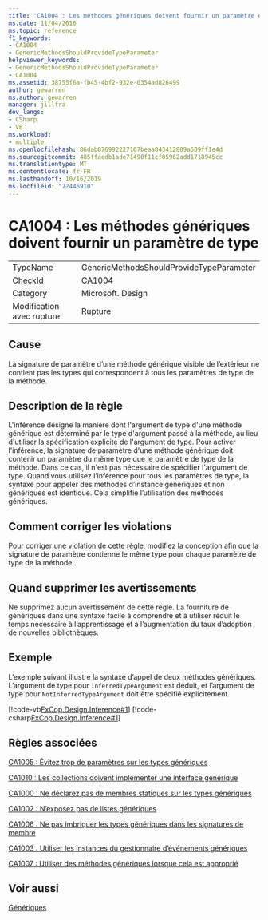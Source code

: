 ```yaml
---
title: 'CA1004 : Les méthodes génériques doivent fournir un paramètre de type'
ms.date: 11/04/2016
ms.topic: reference
f1_keywords:
- CA1004
- GenericMethodsShouldProvideTypeParameter
helpviewer_keywords:
- GenericMethodsShouldProvideTypeParameter
- CA1004
ms.assetid: 38755f6a-fb45-4bf2-932e-0354ad826499
author: gewarren
ms.author: gewarren
manager: jillfra
dev_langs:
- CSharp
- VB
ms.workload:
- multiple
ms.openlocfilehash: 86dab876992227107beaa843412809a609ff1e4d
ms.sourcegitcommit: 485ffaedb1ade71490f11cf05962add1718945cc
ms.translationtype: MT
ms.contentlocale: fr-FR
ms.lasthandoff: 10/16/2019
ms.locfileid: "72446910"
---
```

# <a name="ca1004-generic-methods-should-provide-type-parameter"></a>CA1004 : Les méthodes génériques doivent fournir un paramètre de type

|||
|-|-|
|TypeName|GenericMethodsShouldProvideTypeParameter|
|CheckId|CA1004|
|Category|Microsoft. Design|
|Modification avec rupture|Rupture|

## <a name="cause"></a>Cause
La signature de paramètre d’une méthode générique visible de l’extérieur ne contient pas les types qui correspondent à tous les paramètres de type de la méthode.

## <a name="rule-description"></a>Description de la règle
L'inférence désigne la manière dont l'argument de type d'une méthode générique est déterminé par le type d'argument passé à la méthode, au lieu d'utiliser la spécification explicite de l'argument de type. Pour activer l'inférence, la signature de paramètre d'une méthode générique doit contenir un paramètre du même type que le paramètre de type de la méthode. Dans ce cas, il n'est pas nécessaire de spécifier l'argument de type. Quand vous utilisez l’inférence pour tous les paramètres de type, la syntaxe pour appeler des méthodes d’instance génériques et non génériques est identique. Cela simplifie l’utilisation des méthodes génériques.

## <a name="how-to-fix-violations"></a>Comment corriger les violations
Pour corriger une violation de cette règle, modifiez la conception afin que la signature de paramètre contienne le même type pour chaque paramètre de type de la méthode.

## <a name="when-to-suppress-warnings"></a>Quand supprimer les avertissements
Ne supprimez aucun avertissement de cette règle. La fourniture de génériques dans une syntaxe facile à comprendre et à utiliser réduit le temps nécessaire à l’apprentissage et à l’augmentation du taux d’adoption de nouvelles bibliothèques.

## <a name="example"></a>Exemple
L’exemple suivant illustre la syntaxe d’appel de deux méthodes génériques. L’argument de type pour `InferredTypeArgument` est déduit, et l’argument de type pour `NotInferredTypeArgument` doit être spécifié explicitement.

[!code-vb[FxCop.Design.Inference#1](../code-quality/codesnippet/VisualBasic/ca1004-generic-methods-should-provide-type-parameter_1.vb)]
[!code-csharp[FxCop.Design.Inference#1](../code-quality/codesnippet/CSharp/ca1004-generic-methods-should-provide-type-parameter_1.cs)]

## <a name="related-rules"></a>Règles associées
[CA1005 : Évitez trop de paramètres sur les types génériques](../code-quality/ca1005-avoid-excessive-parameters-on-generic-types.md)

[CA1010 : Les collections doivent implémenter une interface générique](../code-quality/ca1010-collections-should-implement-generic-interface.md)

[CA1000 : Ne déclarez pas de membres statiques sur les types génériques](../code-quality/ca1000-do-not-declare-static-members-on-generic-types.md)

[CA1002 : N’exposez pas de listes génériques](../code-quality/ca1002-do-not-expose-generic-lists.md)

[CA1006 : Ne pas imbriquer les types génériques dans les signatures de membre](../code-quality/ca1006-do-not-nest-generic-types-in-member-signatures.md)

[CA1003 : Utiliser les instances du gestionnaire d’événements génériques](../code-quality/ca1003-use-generic-event-handler-instances.md)

[CA1007 : Utiliser des méthodes génériques lorsque cela est approprié](../code-quality/ca1007-use-generics-where-appropriate.md)

## <a name="see-also"></a>Voir aussi
[Génériques](/dotnet/csharp/programming-guide/generics/index)
